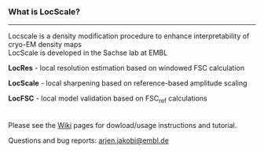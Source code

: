### What is LocScale?
---


Locscale is a density modification procedure to enhance interpretability of cryo-EM density maps
<br>
LocScale is developed in the Sachse lab at EMBL

__LocRes__   - local resolution estimation based on windowed FSC calculation

__LocScale__ - local sharpening based on reference-based amplitude scaling

__LocFSC__   - local model validation based on FSC<sub>ref</sub> calculations  
<br>  
Please see the [Wiki](https://git.embl.de/jakobi/LocScale/wikis/home) pages for dowload/usage instructions and tutorial.


Questions and bug reports: <arjen.jakobi@embl.de>